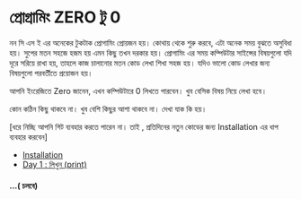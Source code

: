  # প্রোগ্রামিং ZERO টু 0
নন সি এস ই এর অনেকের টুকটাক প্রোগামিং প্রোয়জন হয়। কোথায় থেকে শুরু করবে, এটা অনেক সময় বুঝতে অসুবিধা হয়। সুপের মতন সহজে হজম হয় এমন কিছু তখন দরকার হয়।
প্রোগামিং এর সময় কম্পিউটার সাইন্সের বিষয়গুলো যদি দূরে সরিয়ে রাখা হয়, তাহলে কাজ চালানোর মতন কোড লেখা শিখা সহজ হয়। যদিও ভালো কোড লেখার জন্য বিষয়গুলো পরবর্তীতে প্রয়োজন হয়। 

আপনি ইংরেজিতে Zero জানেন, এখন কম্পিউটারে 0 লিখতে পারবেন। খুব বেসিক বিষয় নিয়ে লেখা হবে। 

কোন কঠিন কিছু থাকবে না। খুব বেশি কিছুর আশা থাকবে না। দেখা যাক কি হয়।

[ধরে  নিচ্ছি আপনি গিট ব্যবহার করতে পারেন না।  তাই , প্রতিদিনের নতুন কোডের জন্য Installation এর ধাপ ব্যবহার করবেন]
- [Installation](https://github.com/khabib97/python-zero-to-zero/blob/master/INSTALLATION.md)
- [Day 1 : লিখুন (print)](https://github.com/khabib97/python-zero-to-zero/blob/master/code/day_1.py)
#### ...( চলবে)